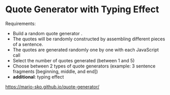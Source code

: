 # Quote Generator with Typing Effect 


Requirements: 
- Build a random quote generator . 
- The quotes will be randomly constructed by assembling different pieces of a sentence.
- The quotes are generated randomly one by one with each JavaScript call
- Select the number of quotes generated (between 1 and 5)
- Choose between 2 types of quote generators (example: 3 sentence fragments [beginning, middle, and end])
- **additional**: typing effect 

https://mario-sko.github.io/quote-generator/
